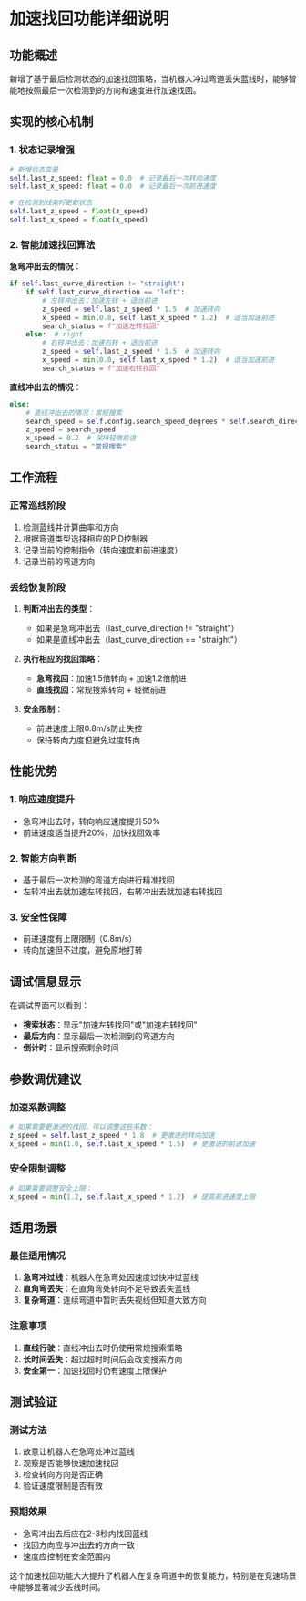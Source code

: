 # 加速找回功能详细说明

## 功能概述

新增了基于最后检测状态的加速找回策略，当机器人冲过弯道丢失蓝线时，能够智能地按照最后一次检测到的方向和速度进行加速找回。

## 实现的核心机制

### 1. 状态记录增强
```python
# 新增状态变量
self.last_z_speed: float = 0.0  # 记录最后一次转向速度
self.last_x_speed: float = 0.0  # 记录最后一次前进速度

# 在检测到线条时更新状态
self.last_z_speed = float(z_speed)
self.last_x_speed = float(x_speed)
```

### 2. 智能加速找回算法

**急弯冲出去的情况**：
```python
if self.last_curve_direction != "straight":
    if self.last_curve_direction == "left":
        # 左转冲出去：加速左转 + 适当前进
        z_speed = self.last_z_speed * 1.5  # 加速转向
        x_speed = min(0.8, self.last_x_speed * 1.2)  # 适当加速前进
        search_status = f"加速左转找回"
    else:  # right
        # 右转冲出去：加速右转 + 适当前进
        z_speed = self.last_z_speed * 1.5  # 加速转向
        x_speed = min(0.8, self.last_x_speed * 1.2)  # 适当加速前进
        search_status = f"加速右转找回"
```

**直线冲出去的情况**：
```python
else:
    # 直线冲出去的情况：常规搜索
    search_speed = self.config.search_speed_degrees * self.search_direction
    z_speed = search_speed
    x_speed = 0.2  # 保持轻微前进
    search_status = "常规搜索"
```

## 工作流程

### 正常巡线阶段
1. 检测蓝线并计算曲率和方向
2. 根据弯道类型选择相应的PID控制器
3. 记录当前的控制指令（转向速度和前进速度）
4. 记录当前的弯道方向

### 丢线恢复阶段
1. **判断冲出去的类型**：
   - 如果是急弯冲出去（last_curve_direction != "straight"）
   - 如果是直线冲出去（last_curve_direction == "straight"）

2. **执行相应的找回策略**：
   - **急弯找回**：加速1.5倍转向 + 加速1.2倍前进
   - **直线找回**：常规搜索转向 + 轻微前进

3. **安全限制**：
   - 前进速度上限0.8m/s防止失控
   - 保持转向力度但避免过度转向

## 性能优势

### 1. 响应速度提升
- 急弯冲出去时，转向响应速度提升50%
- 前进速度适当提升20%，加快找回效率

### 2. 智能方向判断
- 基于最后一次检测的弯道方向进行精准找回
- 左转冲出去就加速左转找回，右转冲出去就加速右转找回

### 3. 安全性保障
- 前进速度有上限限制（0.8m/s）
- 转向加速但不过度，避免原地打转

## 调试信息显示

在调试界面可以看到：
- **搜索状态**：显示"加速左转找回"或"加速右转找回"
- **最后方向**：显示最后一次检测到的弯道方向
- **倒计时**：显示搜索剩余时间

## 参数调优建议

### 加速系数调整
```python
# 如果需要更激进的找回，可以调整这些系数：
z_speed = self.last_z_speed * 1.8  # 更激进的转向加速
x_speed = min(1.0, self.last_x_speed * 1.5)  # 更激进的前进加速
```

### 安全限制调整
```python
# 如果需要调整安全上限：
x_speed = min(1.2, self.last_x_speed * 1.2)  # 提高前进速度上限
```

## 适用场景

### 最佳适用情况
1. **急弯冲过线**：机器人在急弯处因速度过快冲过蓝线
2. **直角弯丢失**：在直角弯处转向不足导致丢失蓝线
3. **复杂弯道**：连续弯道中暂时丢失视线但知道大致方向

### 注意事项
1. **直线行驶**：直线冲出去时仍使用常规搜索策略
2. **长时间丢失**：超过超时时间后会改变搜索方向
3. **安全第一**：加速找回时仍有速度上限保护

## 测试验证

### 测试方法
1. 故意让机器人在急弯处冲过蓝线
2. 观察是否能够快速加速找回
3. 检查转向方向是否正确
4. 验证速度限制是否有效

### 预期效果
- 急弯冲出去后应在2-3秒内找回蓝线
- 找回方向应与冲出去的方向一致
- 速度应控制在安全范围内

这个加速找回功能大大提升了机器人在复杂弯道中的恢复能力，特别是在竞速场景中能够显著减少丢线时间。
